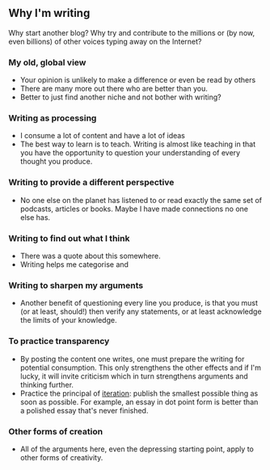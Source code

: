 ## Why I'm writing
Why start another blog? Why try and contribute to the millions or (by now, even billions) of other voices typing away on the Internet?

### My old, global view
- Your opinion is unlikely to make a difference or even be read by others
- There are many more out there who are better than you. 
- Better to just find another niche and not bother with writing?

### Writing as processing
- I consume a lot of content and have a lot of ideas
- The best way to learn is to teach. Writing is almost like teaching in that you have the opportunity to question your understanding of every thought you produce. 

### Writing to provide a different perspective
- No one else on the planet has listened to or read exactly the same set of podcasts, articles or books. Maybe I have made connections no one else has.

### Writing to find out what I think
- There was a quote about this somewhere.
- Writing helps me categorise and 

### Writing to sharpen my arguments
- Another benefit of questioning every line you produce, is that you must (or at least, should!) then verify any statements, or at least acknowledge the limits of your knowledge. 

### To practice transparency
- By posting the content one writes, one must prepare the writing for potential consumption. This only strengthens the other effects and if I'm lucky, it will invite criticism which in turn strengthens arguments and thinking further.
- Practice the principal of [iteration](https://about.gitlab.com/handbook/values/#iteration): publish the smallest possible thing as soon as possible. For example, an essay in dot point form is better than a polished essay that's never finished.

### Other forms of creation
- All of the arguments here, even the depressing starting point, apply to other forms of creativity.